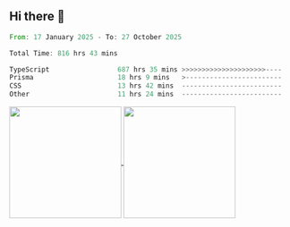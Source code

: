 ## Hi there 👋
<!--START_SECTION:waka-->

```rust
From: 17 January 2025 - To: 27 October 2025

Total Time: 816 hrs 43 mins

TypeScript                 687 hrs 35 mins >>>>>>>>>>>>>>>>>>>>>----   83.03 %
Prisma                     18 hrs 9 mins   >------------------------   02.19 %
CSS                        13 hrs 42 mins  -------------------------   01.66 %
Other                      11 hrs 24 mins  -------------------------   01.38 %
```

<!--END_SECTION:waka-->

<a href="https://github.com/anuraghazra/github-readme-stats">
  <img height=200 align="center" src="https://github-readme-stats.vercel.app/api/top-langs/?username=paulgeorge35&layout=donut&langs_count=5&theme=transparent" />
</a>
<a href="https://github.com/anuraghazra/convoychat">
  <img height=200 align="center" src="https://github-readme-stats.vercel.app/api?username=paulgeorge35&show_icons=true&show=prs_merged&theme=transparent&rank_icon=github" />
</a>
